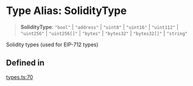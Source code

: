 # Type Alias: SolidityType

> **SolidityType**: `"bool"` \| `"address"` \| `"uint8"` \| `"uint16"` \| `"uint112"` \| `"uint256"` \| `"uint256[]"` \| `"bytes"` \| `"bytes32"` \| `"bytes32[]"` \| `"string"`

Solidity types (used for EIP-712 types)

## Defined in

[types.ts:70](https://github.com/hypercerts-org/marketplace-sdk/blob/5b36795934d26bddc05adc354c58feff6a0aa2e7/src/types.ts#L70)
